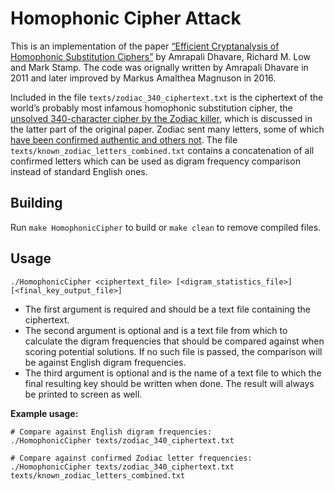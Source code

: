 # Homophonic Cipher Attack

This is an implementation of the paper [“Efficient Cryptanalysis of Homophonic
Substitution Ciphers”](http://www.cs.sjsu.edu/~stamp/RUA/homophonic.pdf) by
Amrapali Dhavare, Richard M. Low and Mark Stamp. The code was orignally written
by Amrapali Dhavare in 2011 and later improved by Markus Amalthea Magnuson in
2016.

Included in the file `texts/zodiac_340_ciphertext.txt` is the ciphertext of the
world’s probably most infamous homophonic substitution cipher, the [unsolved 340-character cipher by the Zodiac killer](http://zodiackillerciphers.com/wiki/index.php?title=Unsolved_340-character_cipher),
which is discussed in the latter part of the original paper. Zodiac sent many
letters, some of which [have been confirmed authentic and others not](https://en.wikisource.org/wiki/Zodiac_Killer_letters).
The file `texts/known_zodiac_letters_combined.txt` contains a concatenation of
all confirmed letters which can be used as digram frequency comparison instead
of standard English ones.

## Building
Run `make HomophonicCipher` to build or `make clean` to remove compiled files.

## Usage
```shell
./HomophonicCipher <ciphertext_file> [<digram_statistics_file>] [<final_key_output_file>]
```
* The first argument is required and should be a text file containing the
ciphertext.
* The second argument is optional and is a text file from which to
calculate the digram frequencies that should be compared against when scoring
potential solutions. If no such file is passed, the comparison will be against
English digram frequencies.
* The third argument is optional and is the name of a
text file to which the final resulting key should be written when done. The
result will always be printed to screen as well.

**Example usage:**
```shell
# Compare against English digram frequencies:
./HomophonicCipher texts/zodiac_340_ciphertext.txt

# Compare against confirmed Zodiac letter frequencies:
./HomophonicCipher texts/zodiac_340_ciphertext.txt texts/known_zodiac_letters_combined.txt
```

